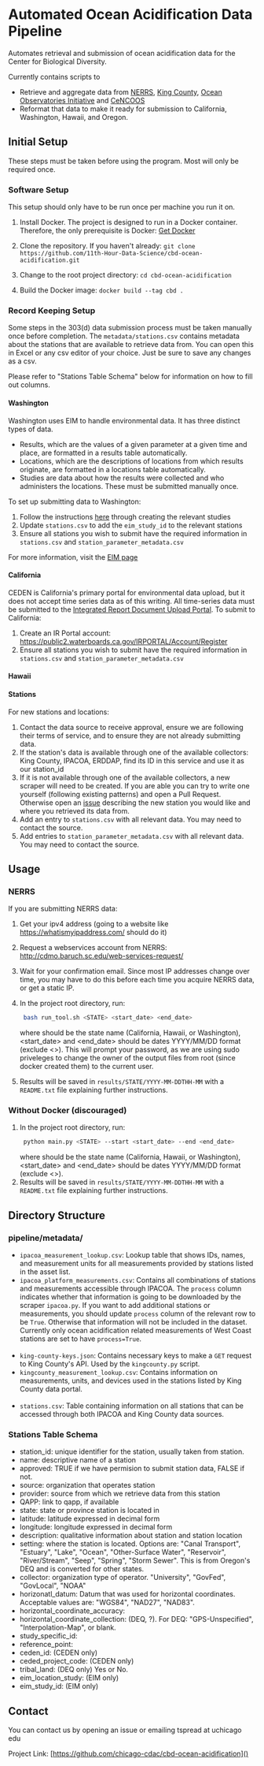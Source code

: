 # Automated Ocean Acidification Data Pipeline

Automates retrieval and submission of ocean acidification data for the Center for Biological Diversity.

Currently contains scripts to

- Retrieve and aggregate data from [NERRS](http://cdmo.baruch.sc.edu/), [King County](https://green2.kingcounty.gov/marine-buoy/Data.aspx), [Ocean Observatories Initiative](https://oceanobservatories.org/) and [CeNCOOS](https://www.cencoos.org/)
- Reformat that data to make it ready for submission to California, Washington, Hawaii, and Oregon.


## Initial Setup

These steps must be taken before using the program. Most will only be required once. 
### Software Setup

This setup should only have to be run once per machine you run it on.

1. Install Docker. The project is designed to run in a Docker container. Therefore, the only prerequisite is Docker: [Get Docker](https://docs.docker.com/get-docker/)

2. Clone the repository. If you haven't already: `git clone https://github.com/11th-Hour-Data-Science/cbd-ocean-acidification.git`

3. Change to the root project directory: `cd cbd-ocean-acidification`

4. Build the Docker image: `docker build --tag cbd .`


### Record Keeping Setup

Some steps in the 303(d) data submission process must be taken manually once before completion. The `metadata/stations.csv` contains metadata about the stations that are available to retrieve data from. You can open this in Excel or any csv editor of your choice. Just be sure to save any changes as a csv. 

Please refer to "Stations Table Schema" below for information on how to fill out columns.

#### Washington

Washington uses EIM to handle environmental data. It has three distinct types of data. 
- Results, which are the values of a given parameter at a given
 time and place, are formatted in a results table automatically.
- Locations, which are the descriptions of locations from which results originate, are formatted in a locations table automatically.
- Studies are data about how the results were collected and who administers the locations. These must be submitted manually once.

To set up submitting data to Washington:

1. Follow the instructions [here](https://apps.ecology.wa.gov/eim/help/HelpDocuments/OpenDocument/14) through creating the relevant studies
2. Update `stations.csv` to add the `eim_study_id` to the relevant stations
3. Ensure all stations you wish to submit have the required information in `stations.csv` and `station_parameter_metadata.csv`

For more information, visit the [EIM page](https://ecology.wa.gov/Research-Data/Data-resources/Environmental-Information-Management-database/EIM-submit-data)

#### California

CEDEN is California's primary portal for environmental data upload, but it does not accept time series data as of this writing. All time-series data must be submitted to the [Integrated Report Document Upload Portal](https://www.waterboards.ca.gov/water_issues/programs/water_quality_assessment/ir_upload_portal.html). To submit to California:

1. Create an IR Portal account: https://public2.waterboards.ca.gov/IRPORTAL/Account/Register
2. Ensure all stations you wish to submit have the required information in `stations.csv` and `station_parameter_metadata.csv`

#### Hawaii


#### Stations

For new stations and locations:

1. Contact the data source to receive approval, ensure we are following their terms of service, and to ensure they are not already submitting data. 
2. If the station's data is available through one of the available collectors: King County, IPACOA, ERDDAP, find its ID in this service and use it as our station_id
3. If it is not available through one of the available collectors, a new scraper will need to be created. If you are able you can try to write one yourself (following existing patterns) and open a Pull Request. Otherwise open an [issue](https://github.com/11th-Hour-Data-Science/cbd-ocean-acidification/issues/new) describing the new station you would like and where you retrieved its data from. 
4. Add an entry to `stations.csv` with all relevant data. You may need to contact the source.  
5. Add entries to `station_parameter_metadata.csv` with all relevant data. You may need to contact the source. 

## Usage

### NERRS
If you are submitting NERRS data:
1. Get your ipv4 address (going to a website like https://whatismyipaddress.com/ should do it)
2. Request a webservices account from NERRS: http://cdmo.baruch.sc.edu/web-services-request/
3. Wait for your confirmation email. Since most IP addresses change over time, you may have to do this before each time you acquire NERRS data, or get a static IP. 


1. In the project root directory, run:
   ```sh
    bash run_tool.sh <STATE> <start_date> <end_date>
   ```
   where <STATE> should be the state name (California, Hawaii, or Washington), <start_date> and <end_date> should be dates YYYY/MM/DD format (exclude <>).
   This will prompt your password, as we are using sudo priveleges to change the owner of the output files from root (since docker created them) to the current
   user. 
2. Results will be saved in `results/STATE/YYYY-MM-DDTHH-MM` with a `README.txt` file explaining further instructions. 


### Without Docker (discouraged)

1. In the project root directory, run:
   ```sh
    python main.py <STATE> --start <start_date> --end <end_date>
   ```
   where <STATE> should be the state name (California, Hawaii, or Washington), <start_date> and <end_date> should be dates YYYY/MM/DD format (exclude <>). 
2. Results will be saved in `results/STATE/YYYY-MM-DDTHH-MM` with a `README.txt` file explaining further instructions. 


## Directory Structure

### pipeline/metadata/

- `ipacoa_measurement_lookup.csv`: Lookup table that shows IDs, names, and measurement units for all measurements provided by stations listed in the asset list.
- `ipacoa_platform_measurements.csv`: Contains all combinations of stations and measurements accessible through IPACOA. The `process` column indicates whether that information is going to be downloaded by the scraper `ipacoa.py`. If you want to add additional stations or measurements, you should update `process` column of the relevant row to be `True`. Otherwise that information will not be included in the dataset. Currently only ocean acidification related measurements of West Coast stations are set to have `process=True`.
  <br><br>
- `king-county-keys.json`: Contains necessary keys to make a `GET` request to King County's API. Used by the `kingcounty.py` script.
- `kingcounty_measurement_lookup.csv`: Contains information on measurements, units, and devices used in the stations listed by King County data portal.
  <br><br>
- `stations.csv`: Table containing information on all stations that can be accessed through both IPACOA and King County data sources.

### Stations Table Schema

- station_id: unique identifier for the station, usually taken from station.
- name: descriptive name of a station
- approved: TRUE if we have permision to submit station data, FALSE if not.
- source: organization that operates station 
- provider: source from which we retrieve data from this station
- QAPP: link to qapp, if available
- state: state or province station is located in
- latitude: latitude expressed in decimal form
- longitude: longitude expressed in decimal form
- description: qualitative information about station and station location
- setting: where the station is located. Options are: "Canal Transport", "Estuary", "Lake", "Ocean", "Other-Surface Water", "Reservoir", "River/Stream", "Seep", "Spring", "Storm Sewer". This is from Oregon's DEQ and is converted for other states.
- collector: organization type of operator. "University", "GovFed", "GovLocal", "NOAA"
- horizonatl_datum: Datum that was used for horizontal coordinates. Acceptable values are: "WGS84", "NAD27", "NAD83".
- horizontal_coordinate_accuracy:
- horizontal_coordinate_collection: (DEQ, ?). For DEQ: "GPS-Unspecified", "Interpolation-Map", or blank.
- study_specific_id:
- reference_point:
- ceden_id: (CEDEN only) 
- ceded_project_code: (CEDEN only)
- tribal_land: (DEQ only) Yes or No.
- eim_location_study: (EIM only)
- eim_study_id: (EIM only)

## Contact

You can contact us by opening an issue or emailing tspread at uchicago edu

Project Link: [https://github.com/chicago-cdac/cbd-ocean-acidification]()

